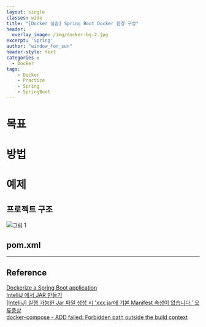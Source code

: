 ```yaml
--- 
layout: single
classes: wide
title: "[Docker 실습] Spring Boot Docker 환경 구성"
header:
  overlay_image: /img/docker-bg-2.jpg
excerpt: 'Spring'
author: "window_for_sun"
header-style: text
categories :
  - Docker
tags:
    - Docker
    - Practice
    - Spring
    - SpringBoot
---  
```


# 목표

# 방법
# 예제
## 프로젝트 구조

![그림 1]({{site.baseurl}}/img/spring/practice-springbootslf4jlogback-1.png)

## pom.xml

---
## Reference
[Dockerize a Spring Boot application](https://thepracticaldeveloper.com/2017/12/11/dockerize-spring-boot/)   
[IntelliJ 에서 JAR 만들기](https://www.hyoyoung.net/100)   
[[IntelliJ] 실행 가능한 Jar 파일 생성 시 'xxx.jar에 기본 Manifest 속성이 없습니다.' 오류증상](http://1004lucifer.blogspot.com/2016/01/intellij-jar-xxxjar-manifest.html)   
[docker-compose - ADD failed: Forbidden path outside the build context](https://stackoverflow.com/questions/54287298/docker-compose-add-failed-forbidden-path-outside-the-build-context)   
